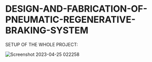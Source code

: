 # DESIGN-AND-FABRICATION-OF-PNEUMATIC-REGENERATIVE-BRAKING-SYSTEM
SETUP OF THE WHOLE PROJECT:

![Screenshot 2023-04-25 022258](https://user-images.githubusercontent.com/82164428/234143839-61f373a9-6629-4dbc-af19-69293e5fdccf.png)
